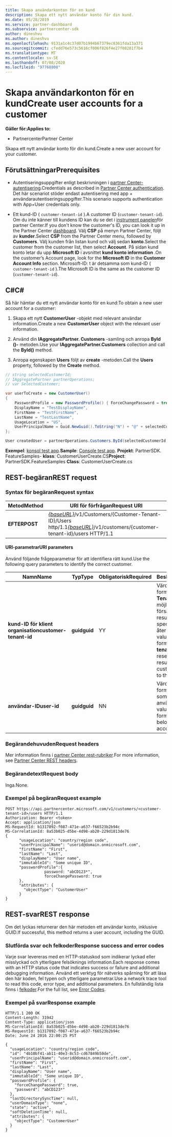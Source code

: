 ```yaml
---
title: Skapa användarkonton för en kund
description: Skapa ett nytt användar konto för din kund.
ms.date: 05/28/2019
ms.service: partner-dashboard
ms.subservice: partnercenter-sdk
author: dineshvu
ms.author: dineshvu
ms.openlocfilehash: 9131a1c4c37d07b1994b67379ec8361fda13a371
ms.sourcegitcommit: cfedd76e573c5616cf006f826f4e27f08281f7b4
ms.translationtype: MT
ms.contentlocale: sv-SE
ms.lasthandoff: 07/08/2020
ms.locfileid: "97768808"
---
```

# <a name="create-user-accounts-for-a-customer"></a><span data-ttu-id="554b2-103">Skapa användarkonton för en kund</span><span class="sxs-lookup"><span data-stu-id="554b2-103">Create user accounts for a customer</span></span>

<span data-ttu-id="554b2-104">**Gäller för:**</span><span class="sxs-lookup"><span data-stu-id="554b2-104">**Applies to:**</span></span>

- <span data-ttu-id="554b2-105">Partnercenter</span><span class="sxs-lookup"><span data-stu-id="554b2-105">Partner Center</span></span>

<span data-ttu-id="554b2-106">Skapa ett nytt användar konto för din kund.</span><span class="sxs-lookup"><span data-stu-id="554b2-106">Create a new user account for your customer.</span></span>

## <a name="prerequisites"></a><span data-ttu-id="554b2-107">Förutsättningar</span><span class="sxs-lookup"><span data-stu-id="554b2-107">Prerequisites</span></span>

- <span data-ttu-id="554b2-108">Autentiseringsuppgifter enligt beskrivningen i [partner Center-autentisering](partner-center-authentication.md).</span><span class="sxs-lookup"><span data-stu-id="554b2-108">Credentials as described in [Partner Center authentication](partner-center-authentication.md).</span></span> <span data-ttu-id="554b2-109">Det här scenariot stöder endast autentisering med app + användarautentiseringsuppgifter.</span><span class="sxs-lookup"><span data-stu-id="554b2-109">This scenario supports authentication with App+User credentials only.</span></span>

- <span data-ttu-id="554b2-110">Ett kund-ID ( `customer-tenant-id` ).</span><span class="sxs-lookup"><span data-stu-id="554b2-110">A customer ID (`customer-tenant-id`).</span></span> <span data-ttu-id="554b2-111">Om du inte känner till kundens ID kan du se det i [instrument panelen](https://partner.microsoft.com/dashboard)för partner Center.</span><span class="sxs-lookup"><span data-stu-id="554b2-111">If you don't know the customer's ID, you can look it up in the Partner Center [dashboard](https://partner.microsoft.com/dashboard).</span></span> <span data-ttu-id="554b2-112">Välj **CSP** på menyn Partner Center, följt av **kunder**.</span><span class="sxs-lookup"><span data-stu-id="554b2-112">Select **CSP** from the Partner Center menu, followed by **Customers**.</span></span> <span data-ttu-id="554b2-113">Välj kunden från listan kund och välj sedan **konto**.</span><span class="sxs-lookup"><span data-stu-id="554b2-113">Select the customer from the customer list, then select **Account**.</span></span> <span data-ttu-id="554b2-114">På sidan kund konto letar du upp **Microsoft ID** i avsnittet **kund konto information** .</span><span class="sxs-lookup"><span data-stu-id="554b2-114">On the customer’s Account page, look for the **Microsoft ID** in the **Customer Account Info** section.</span></span> <span data-ttu-id="554b2-115">Microsoft-ID: t är detsamma som kund-ID ( `customer-tenant-id` ).</span><span class="sxs-lookup"><span data-stu-id="554b2-115">The Microsoft ID is the same as the customer ID  (`customer-tenant-id`).</span></span>

## <a name="c"></a><span data-ttu-id="554b2-116">C\#</span><span class="sxs-lookup"><span data-stu-id="554b2-116">C\#</span></span>

<span data-ttu-id="554b2-117">Så här hämtar du ett nytt användar konto för en kund:</span><span class="sxs-lookup"><span data-stu-id="554b2-117">To obtain a new user account for a customer:</span></span>

1. <span data-ttu-id="554b2-118">Skapa ett nytt **CustomerUser** -objekt med relevant användar information.</span><span class="sxs-lookup"><span data-stu-id="554b2-118">Create a new **CustomerUser** object with the relevant user information.</span></span>

2. <span data-ttu-id="554b2-119">Använd din **IAggregatePartner. Customers** -samling och anropa **ById ()-** metoden.</span><span class="sxs-lookup"><span data-stu-id="554b2-119">Use your **IAggregatePartner.Customers** collection and call the **ById()** method.</span></span>

3. <span data-ttu-id="554b2-120">Anropa egenskapen **Users** följt av **create** -metoden.</span><span class="sxs-lookup"><span data-stu-id="554b2-120">Call the **Users** property, followed by the **Create** method.</span></span>

``` csharp
// string selectedCustomerId;
// IAggregatePartner partnerOperations;
// var SelectedCustomer;

var userToCreate = new CustomerUser()
{
    PasswordProfile = new PasswordProfile() { ForceChangePassword = true, Password = "Password!1" },
    DisplayName = "TestDisplayName",
    FirstName = "TestFirstName",
    LastName = "TestLastName",
    UsageLocation = "US",
    UserPrincipalName = Guid.NewGuid().ToString("N") + "@" + selectedCustomer.CompanyProfile.Domain.ToString()
};

User createdUser = partnerOperations.Customers.ById(selectedCustomerId).Users.Create(userToCreate);
```

<span data-ttu-id="554b2-121">**Exempel**: [konsol test app](console-test-app.md).</span><span class="sxs-lookup"><span data-stu-id="554b2-121">**Sample**: [Console test app](console-test-app.md).</span></span> <span data-ttu-id="554b2-122">**Projekt**: PartnerSDK. FeatureSamples- **klass**: CustomerUserCreate.CS</span><span class="sxs-lookup"><span data-stu-id="554b2-122">**Project**: PartnerSDK.FeatureSamples **Class**: CustomerUserCreate.cs</span></span>

## <a name="rest-request"></a><span data-ttu-id="554b2-123">REST-begäran</span><span class="sxs-lookup"><span data-stu-id="554b2-123">REST request</span></span>

### <a name="request-syntax"></a><span data-ttu-id="554b2-124">Syntax för begäran</span><span class="sxs-lookup"><span data-stu-id="554b2-124">Request syntax</span></span>

| <span data-ttu-id="554b2-125">Metod</span><span class="sxs-lookup"><span data-stu-id="554b2-125">Method</span></span>   | <span data-ttu-id="554b2-126">URI för förfrågan</span><span class="sxs-lookup"><span data-stu-id="554b2-126">Request URI</span></span>                                                                                  |
|----------|----------------------------------------------------------------------------------------------|
| <span data-ttu-id="554b2-127">**EFTER**</span><span class="sxs-lookup"><span data-stu-id="554b2-127">**POST**</span></span> | <span data-ttu-id="554b2-128">[*{baseURL}*](partner-center-rest-urls.md)/v1/Customers/{Customer-Tenant-ID}/Users http/1.1</span><span class="sxs-lookup"><span data-stu-id="554b2-128">[*{baseURL}*](partner-center-rest-urls.md)/v1/customers/{customer-tenant-id}/users HTTP/1.1</span></span> |

#### <a name="uri-parameters"></a><span data-ttu-id="554b2-129">URI-parametrar</span><span class="sxs-lookup"><span data-stu-id="554b2-129">URI parameters</span></span>

<span data-ttu-id="554b2-130">Använd följande frågeparametrar för att identifiera rätt kund.</span><span class="sxs-lookup"><span data-stu-id="554b2-130">Use the following query parameters to identify the correct customer.</span></span>

| <span data-ttu-id="554b2-131">Namn</span><span class="sxs-lookup"><span data-stu-id="554b2-131">Name</span></span> | <span data-ttu-id="554b2-132">Typ</span><span class="sxs-lookup"><span data-stu-id="554b2-132">Type</span></span> | <span data-ttu-id="554b2-133">Obligatorisk</span><span class="sxs-lookup"><span data-stu-id="554b2-133">Required</span></span> | <span data-ttu-id="554b2-134">Beskrivning</span><span class="sxs-lookup"><span data-stu-id="554b2-134">Description</span></span> |
|----- |----- | -------- |------------ |
| <span data-ttu-id="554b2-135">**kund-ID för klient organisation**</span><span class="sxs-lookup"><span data-stu-id="554b2-135">**customer-tenant-id**</span></span> | <span data-ttu-id="554b2-136">**guid**</span><span class="sxs-lookup"><span data-stu-id="554b2-136">**guid**</span></span> | <span data-ttu-id="554b2-137">Y</span><span class="sxs-lookup"><span data-stu-id="554b2-137">Y</span></span> | <span data-ttu-id="554b2-138">Värdet är ett GUID-formaterat **kund-Tenant-ID**. Den gör det möjligt för åter försäljaren att filtrera resultaten för en specifik kund som tillhör åter försäljaren.</span><span class="sxs-lookup"><span data-stu-id="554b2-138">The value is a GUID formatted **customer-tenant-id**. It allows the reseller to filter the results for a given customer that belongs to the reseller.</span></span> |
| <span data-ttu-id="554b2-139">**användar-ID**</span><span class="sxs-lookup"><span data-stu-id="554b2-139">**user-id**</span></span> | <span data-ttu-id="554b2-140">**guid**</span><span class="sxs-lookup"><span data-stu-id="554b2-140">**guid**</span></span> | <span data-ttu-id="554b2-141">N</span><span class="sxs-lookup"><span data-stu-id="554b2-141">N</span></span> | <span data-ttu-id="554b2-142">Värdet är ett GUID-formaterat **användar-ID** som tillhör ett enda användar konto.</span><span class="sxs-lookup"><span data-stu-id="554b2-142">The value is a GUID formatted **user-id** that belongs to a single user account.</span></span> |

### <a name="request-headers"></a><span data-ttu-id="554b2-143">Begärandehuvuden</span><span class="sxs-lookup"><span data-stu-id="554b2-143">Request headers</span></span>

<span data-ttu-id="554b2-144">Mer information finns i [partner Center rest-rubriker](headers.md).</span><span class="sxs-lookup"><span data-stu-id="554b2-144">For more information, see [Partner Center REST headers](headers.md).</span></span>

### <a name="request-body"></a><span data-ttu-id="554b2-145">Begärandetext</span><span class="sxs-lookup"><span data-stu-id="554b2-145">Request body</span></span>

<span data-ttu-id="554b2-146">Inga.</span><span class="sxs-lookup"><span data-stu-id="554b2-146">None.</span></span>

### <a name="request-example"></a><span data-ttu-id="554b2-147">Exempel på begäran</span><span class="sxs-lookup"><span data-stu-id="554b2-147">Request example</span></span>

```http
POST https://api.partnercenter.microsoft.com/v1/customers/<customer-tenant-id>/users HTTP/1.1
Authorization: Bearer <token>
Accept: application/json
MS-RequestId: b1317092-f087-471e-a637-f66523b2b94c
MS-CorrelationId: 8a53b025-d5be-4d98-ab20-229d1813de76
{
      "usageLocation": "country/region code",
      "userPrincipalName": "userid@domain.onmicrosoft.com",
      "firstName": "First",
      "lastName": "Last",
      "displayName": "User name",
      "immutableId": "Some unique ID",
      "passwordProfile":{
                 password: "abCD123*",
                 forceChangePassword: true
      },
      "attributes": {
        "objectType": "CustomerUser"
      }
}
```

## <a name="rest-response"></a><span data-ttu-id="554b2-148">REST-svar</span><span class="sxs-lookup"><span data-stu-id="554b2-148">REST response</span></span>

<span data-ttu-id="554b2-149">Om det lyckas returnerar den här metoden ett användar konto, inklusive GUID.</span><span class="sxs-lookup"><span data-stu-id="554b2-149">If successful, this method returns a user account, including the GUID.</span></span>

### <a name="response-success-and-error-codes"></a><span data-ttu-id="554b2-150">Slutförda svar och felkoder</span><span class="sxs-lookup"><span data-stu-id="554b2-150">Response success and error codes</span></span>

<span data-ttu-id="554b2-151">Varje svar levereras med en HTTP-statuskod som indikerar lyckad eller misslyckad och ytterligare felsöknings information.</span><span class="sxs-lookup"><span data-stu-id="554b2-151">Each response comes with an HTTP status code that indicates success or failure and additional debugging information.</span></span> <span data-ttu-id="554b2-152">Använd ett verktyg för nätverks spårning för att läsa den här koden, fel typen och ytterligare parametrar.</span><span class="sxs-lookup"><span data-stu-id="554b2-152">Use a network trace tool to read this code, error type, and additional parameters.</span></span> <span data-ttu-id="554b2-153">En fullständig lista finns i [felkoder](error-codes.md).</span><span class="sxs-lookup"><span data-stu-id="554b2-153">For the full list, see [Error Codes](error-codes.md).</span></span>

### <a name="response-example"></a><span data-ttu-id="554b2-154">Exempel på svar</span><span class="sxs-lookup"><span data-stu-id="554b2-154">Response example</span></span>

```http
HTTP/1.1 200 OK
Content-Length: 31942
Content-Type: application/json
MS-CorrelationId: 8a53b025-d5be-4d98-ab20-229d1813de76
MS-RequestId: b1317092-f087-471e-a637-f66523b2b94c
Date: June 24 2016 22:00:25 PST

{
  "usageLocation": "country/region code",
  "id": "4b10bf41-ab11-40e3-8c53-cd67849b50de",
  "userPrincipalName": "userid@domain.onmicrosoft.com",
  "firstName": "First",
  "lastName": "Last",
  "displayName": "User name",
  "immutableId": "Some unique ID",
  "passwordProfile": {
    "forceChangePassword": true,
    "password": "abCD123*"
  },
  "lastDirectorySyncTime": null,
  "userDomainType": "none",
  "state": "active",
  "softDeletionTime": null,
  "attributes": {
    "objectType": "CustomerUser"
  }
}
```